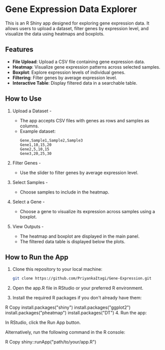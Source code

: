 # Gene Expression Data Explorer

This is an R Shiny app designed for exploring gene expression data. It allows users to upload a dataset, filter genes by expression level, and visualize the data using heatmaps and boxplots.

## Features
- **File Upload**: Upload a CSV file containing gene expression data.
- **Heatmap**: Visualize gene expression patterns across selected samples.
- **Boxplot**: Explore expression levels of individual genes.
- **Filtering**: Filter genes by average expression level.
- **Interactive Table**: Display filtered data in a searchable table.

## How to Use
1. Upload a Dataset - 
   - The app accepts CSV files with genes as rows and samples as columns.
   - Example dataset:
     ```csv
     Gene,Sample1,Sample2,Sample3
     Gene1,10,15,20
     Gene2,5,10,15
     Gene3,20,25,30
     ```

2. Filter Genes - 
   - Use the slider to filter genes by average expression level.

3. Select Samples - 
   - Choose samples to include in the heatmap.

4. Select a Gene - 
   - Choose a gene to visualize its expression across samples using a boxplot.

5. View Outputs - 
   - The heatmap and boxplot are displayed in the main panel.
   - The filtered data table is displayed below the plots.

## How to Run the App
1. Clone this repository to your local machine:
   ```bash
   git clone https://github.com/PriyankaItagi/Gene-Expression.git
2. Open the app.R file in RStudio or your preferred R environment.

3. Install the required R packages if you don't already have them:

R
Copy
install.packages("shiny")
install.packages("ggplot2")
install.packages("pheatmap")
install.packages("DT")
4. Run the app:

In RStudio, click the Run App button.

Alternatively, run the following command in the R console:

R
Copy
shiny::runApp("path/to/your/app.R")
